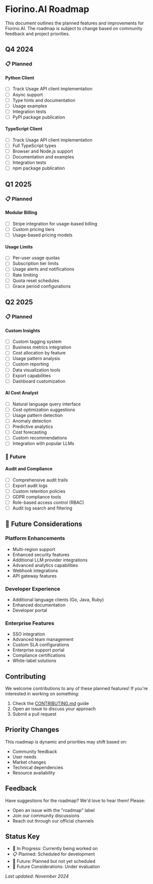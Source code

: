 # Fiorino.AI Roadmap

This document outlines the planned features and improvements for Fiorino.AI. The roadmap is subject to change based on community feedback and project priorities.

## Q4 2024

### 📋 Planned

#### Python Client

- [ ] Track Usage API client implementation
- [ ] Async support
- [ ] Type hints and documentation
- [ ] Usage examples
- [ ] Integration tests
- [ ] PyPI package publication

#### TypeScript Client

- [ ] Track Usage API client implementation
- [ ] Full TypeScript types
- [ ] Browser and Node.js support
- [ ] Documentation and examples
- [ ] Integration tests
- [ ] npm package publication

## Q1 2025

### 📋 Planned

#### Modular Billing

- [ ] Stripe integration for usage-based billing
- [ ] Custom pricing tiers
- [ ] Usage-based pricing models

#### Usage Limits

- [ ] Per-user usage quotas
- [ ] Subscription tier limits
- [ ] Usage alerts and notifications
- [ ] Rate limiting
- [ ] Quota reset schedules
- [ ] Grace period configurations

## Q2 2025

### 📋 Planned

#### Custom Insights

- [ ] Custom tagging system
- [ ] Business metrics integration
- [ ] Cost allocation by feature
- [ ] Usage pattern analysis
- [ ] Custom reporting
- [ ] Data visualization tools
- [ ] Export capabilities
- [ ] Dashboard customization

#### AI Cost Analyst

- [ ] Natural language query interface
- [ ] Cost optimization suggestions
- [ ] Usage pattern detection
- [ ] Anomaly detection
- [ ] Predictive analytics
- [ ] Cost forecasting
- [ ] Custom recommendations
- [ ] Integration with popular LLMs

### 🎯 Future

#### Audit and Compliance

- [ ] Comprehensive audit trails
- [ ] Export audit logs
- [ ] Custom retention policies
- [ ] GDPR compliance tools
- [ ] Role-based access control (RBAC)
- [ ] Audit log search and filtering

## 🔮 Future Considerations

### Platform Enhancements

- Multi-region support
- Enhanced security features
- Additional LLM provider integrations
- Advanced analytics capabilities
- Webhook integrations
- API gateway features

### Developer Experience

- Additional language clients (Go, Java, Ruby)
- Enhanced documentation
- Developer portal

### Enterprise Features

- SSO integration
- Advanced team management
- Custom SLA configurations
- Enterprise support portal
- Compliance certifications
- White-label solutions

## Contributing

We welcome contributions to any of these planned features! If you're interested in working on something:

1. Check the [CONTRIBUTING.md](CONTRIBUTING.md) guide
2. Open an issue to discuss your approach
3. Submit a pull request

## Priority Changes

This roadmap is dynamic and priorities may shift based on:

- Community feedback
- User needs
- Market changes
- Technical dependencies
- Resource availability

## Feedback

Have suggestions for the roadmap? We'd love to hear them! Please:

- Open an issue with the "roadmap" label
- Join our community discussions
- Reach out through our official channels

## Status Key

- 🔄 In Progress: Currently being worked on
- 📋 Planned: Scheduled for development
- 🎯 Future: Planned but not yet scheduled
- 🔮 Future Considerations: Under evaluation

_Last updated: November 2024_
